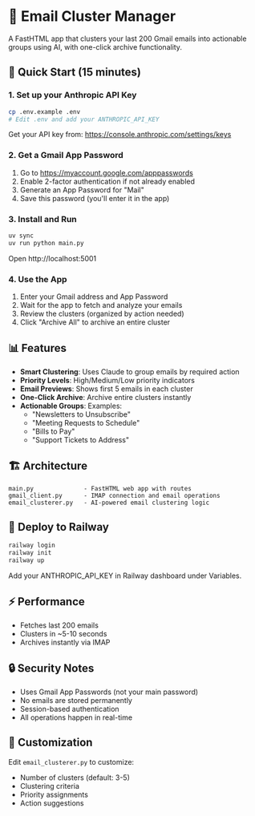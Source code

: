# 📧 Email Cluster Manager

A FastHTML app that clusters your last 200 Gmail emails into actionable groups using AI, with one-click archive functionality.

## 🚀 Quick Start (15 minutes)

### 1. Set up your Anthropic API Key
```bash
cp .env.example .env
# Edit .env and add your ANTHROPIC_API_KEY
```

Get your API key from: https://console.anthropic.com/settings/keys

### 2. Get a Gmail App Password
1. Go to https://myaccount.google.com/apppasswords
2. Enable 2-factor authentication if not already enabled
3. Generate an App Password for "Mail"
4. Save this password (you'll enter it in the app)

### 3. Install and Run
```bash
uv sync
uv run python main.py
```

Open http://localhost:5001

### 4. Use the App
1. Enter your Gmail address and App Password
2. Wait for the app to fetch and analyze your emails
3. Review the clusters (organized by action needed)
4. Click "Archive All" to archive an entire cluster

## 📊 Features

- **Smart Clustering**: Uses Claude to group emails by required action
- **Priority Levels**: High/Medium/Low priority indicators
- **Email Previews**: Shows first 5 emails in each cluster
- **One-Click Archive**: Archive entire clusters instantly
- **Actionable Groups**: Examples:
  - "Newsletters to Unsubscribe"
  - "Meeting Requests to Schedule"
  - "Bills to Pay"
  - "Support Tickets to Address"

## 🏗️ Architecture

```
main.py              - FastHTML web app with routes
gmail_client.py      - IMAP connection and email operations
email_clusterer.py   - AI-powered email clustering logic
```

## 🚢 Deploy to Railway

```bash
railway login
railway init
railway up
```

Add your ANTHROPIC_API_KEY in Railway dashboard under Variables.

## ⚡ Performance

- Fetches last 200 emails
- Clusters in ~5-10 seconds
- Archives instantly via IMAP

## 🔒 Security Notes

- Uses Gmail App Passwords (not your main password)
- No emails are stored permanently
- Session-based authentication
- All operations happen in real-time

## 📝 Customization

Edit `email_clusterer.py` to customize:
- Number of clusters (default: 3-5)
- Clustering criteria
- Priority assignments
- Action suggestions